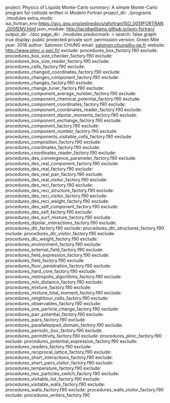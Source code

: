 project: Physics of Liquids Monte-Carlo
summary: A simple Monte-Carlo program for colloids written in Modern Fortran
project_dir: ./programs
    ./modules
extra_mods: iso_fortran_env:https://gcc.gnu.org/onlinedocs/gfortran/ISO_005fFORTRAN_005fENV.html
    json_module: http://jacobwilliams.github.io/json-fortran/
output_dir: ./doc
page_dir: ./modules
predocmark: >
search: false
graph: true
display: public
    protected
    private
sort: permission
version: Green Mile
year: 2016
author: Salomon CHUNG
email: salomon.chung@u-pe.fr
website: http://www.plmc.u-pec.fr/
exclude: procedures_box_factory.f90
exclude: procedures_box_size_checker_factory.f90
exclude: procedures_box_size_reader_factory.f90
exclude: procedures_cells_factory.f90
exclude: procedures_changed_coordinates_factory.f90
exclude: procedures_changes_component_factory.f90
exclude: procedures_changes_factory.f90
exclude: procedures_change_tuner_factory.f90
exclude: procedures_component_average_number_factory.f90
exclude: procedures_component_chemical_potential_factory.f90
exclude: procedures_component_coordinates_factory.f90
exclude: procedures_component_coordinates_reader_factory.f90
exclude: procedures_component_dipolar_moments_factory.f90
exclude: procedures_component_exchange_factory.f90
exclude: procedures_component_factory.f90
exclude: procedures_component_number_factory.f90
exclude: procedures_components_visitable_cells_factory.f90
exclude: procedures_composition_factory.f90
exclude: procedures_coordinates_factory.f90
exclude: procedures_coordinates_reader_factory.f90
exclude: procedures_des_convergence_parameter_factory.f90
exclude: procedures_des_real_component_factory.f90
exclude: procedures_des_real_factory.f90
exclude: procedures_des_real_pair_factory.f90
exclude: procedures_des_real_visitor_factory.f90
exclude: procedures_des_reci_factory.f90
exclude: procedures_des_reci_structure_factory.f90
exclude: procedures_des_reci_visitor_factory.f90
exclude: procedures_des_reci_weight_factory.f90
exclude: procedures_des_self_component_factory.f90
exclude: procedures_des_self_factory.f90
exclude: procedures_des_surf_mixture_factory.f90
exclude: procedures_dipolar_interactions_factory.f90
exclude: procedures_dlc_factory.f90
exclude: procedures_dlc_structures_factory.f90
exclude: procedures_dlc_visitor_factory.f90
exclude: procedures_dlc_weight_factory.f90
exclude: procedures_environment_factory.f90
exclude: procedures_external_field_factory.f90
exclude: procedures_field_expression_factory.f90
exclude: procedures_field_factory.f90
exclude: procedures_floor_penetration_factory.f90
exclude: procedures_hard_core_factory.f90
exclude: procedures_metropolis_algorithms_factory.f90
exclude: procedures_min_distance_factory.f90
exclude: procedures_mixture_factory.f90
exclude: procedures_mixture_total_moment_factory.f90
exclude: procedures_neighbour_cells_factory.f90
exclude: procedures_observables_factory.f90
exclude: procedures_one_particle_change_factory.f90
exclude: procedures_pair_potential_factory.f90
exclude: procedures_pairs_factory.f90
exclude: procedures_parallelepiped_domain_factory.f90
exclude: procedures_periodic_box_factory.f90
exclude: procedures_permittivity_factory.f90
exclude: procedures_plmc_factory.f90
exclude: procedures_potential_expression_factory.f90
exclude: procedures_readers_factory.f90
exclude: procedures_reciprocal_lattice_factory.f90
exclude: procedures_short_interactions_factory.f90
exclude: procedures_short_pairs_visitor_factory.f90
exclude: procedures_temperature_factory.f90
exclude: procedures_two_particles_switch_factory.f90
exclude: procedures_visitable_list_factory.f90
exclude: procedures_visitable_walls_factory.f90
exclude: procedures_walls_factory.f90
exclude: procedures_walls_visitor_factory.f90
exclude: procedures_writers_factory.f90
